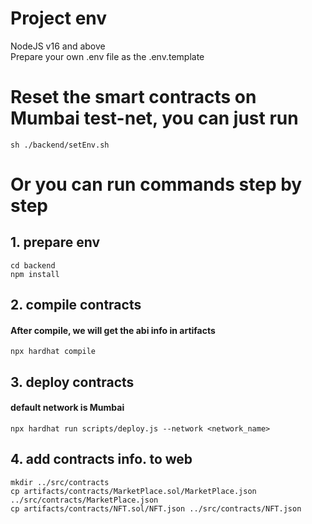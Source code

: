 # Project env

NodeJS v16 and above\
Prepare your own .env file as the .env.template

# Reset the smart contracts on Mumbai test-net, you can just run

    sh ./backend/setEnv.sh

# Or you can run commands step by step

## 1. prepare env

    cd backend
    npm install

## 2. compile contracts

#### After compile, we will get the abi info in artifacts

    npx hardhat compile

## 3. deploy contracts

#### default network is Mumbai

    npx hardhat run scripts/deploy.js --network <network_name>

## 4. add contracts info. to web

    mkdir ../src/contracts
    cp artifacts/contracts/MarketPlace.sol/MarketPlace.json ../src/contracts/MarketPlace.json
    cp artifacts/contracts/NFT.sol/NFT.json ../src/contracts/NFT.json